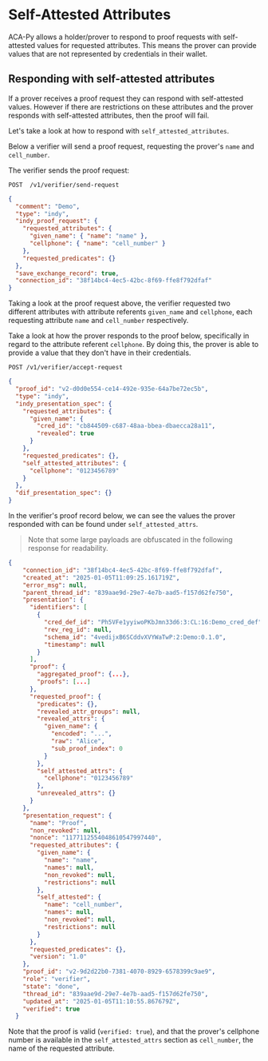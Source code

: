 # Self-Attested Attributes

ACA-Py allows a holder/prover to respond to proof requests with self-attested values for requested attributes.
This means the prover can provide values that are not represented by credentials in their wallet.

## Responding with self-attested attributes

If a prover receives a proof request they can respond with self-attested values.
However if there are restrictions on these attributes and the prover responds with self-attested attributes,
then the proof will fail.

Let's take a look at how to respond with `self_attested_attributes`.

Below a verifier will send a proof request, requesting the prover's `name` and `cell_number`.

The verifier sends the proof request:

```http
POST  /v1/verifier/send-request
```

```json
{
  "comment": "Demo",
  "type": "indy",
  "indy_proof_request": {
    "requested_attributes": {
      "given_name": { "name": "name" },
      "cellphone": { "name": "cell_number" }
    },
    "requested_predicates": {}
  },
  "save_exchange_record": true,
  "connection_id": "38f14bc4-4ec5-42bc-8f69-ffe8f792dfaf"
}
```

Taking a look at the proof request above, the verifier requested two different attributes with attribute
referents `given_name` and `cellphone`, each requesting attribute `name` and `cell_number` respectively.

Take a look at how the prover responds to the proof below, specifically in regard to the attribute referent
`cellphone`. By doing this, the prover is able to provide a value that they don't have in their credentials.

```http
POST /v1/verifier/accept-request
```

```json
{
  "proof_id": "v2-d0d0e554-ce14-492e-935e-64a7be72ec5b",
  "type": "indy",
  "indy_presentation_spec": {
    "requested_attributes": {
      "given_name": {
        "cred_id": "cb844509-c687-48aa-bbea-dbaecca28a11",
        "revealed": true
      }
    },
    "requested_predicates": {},
    "self_attested_attributes": {
      "cellphone": "0123456789"
    }
  },
  "dif_presentation_spec": {}
}
```

In the verifier's proof record below, we can see the values the prover responded with can be found
under `self_attested_attrs`.

>Note that some large payloads are obfuscated in the following response for readability.

```json
{
    "connection_id": "38f14bc4-4ec5-42bc-8f69-ffe8f792dfaf",
    "created_at": "2025-01-05T11:09:25.161719Z",
    "error_msg": null,
    "parent_thread_id": "839aae9d-29e7-4e7b-aad5-f157d62fe750",
    "presentation": {
      "identifiers": [
        {
          "cred_def_id": "Ph5VFe1yyiwoPKbJmn33d6:3:CL:16:Demo_cred_def",
          "rev_reg_id": null,
          "schema_id": "4vedijxB6SCddvXVYWaTwP:2:Demo:0.1.0",
          "timestamp": null
        }
      ],
      "proof": {
        "aggregated_proof": {...},
        "proofs": [...]
      },
      "requested_proof": {
        "predicates": {},
        "revealed_attr_groups": null,
        "revealed_attrs": {
          "given_name": {
            "encoded": "...",
            "raw": "Alice",
            "sub_proof_index": 0
          }
        },
        "self_attested_attrs": {
          "cellphone": "0123456789"
        },
        "unrevealed_attrs": {}
      }
    },
    "presentation_request": {
      "name": "Proof",
      "non_revoked": null,
      "nonce": "1177112554048610547997440",
      "requested_attributes": {
        "given_name": {
          "name": "name",
          "names": null,
          "non_revoked": null,
          "restrictions": null
        },
        "self_attested": {
          "name": "cell_number",
          "names": null,
          "non_revoked": null,
          "restrictions": null
        }
      },
      "requested_predicates": {},
      "version": "1.0"
    },
    "proof_id": "v2-9d2d22b0-7381-4070-8929-6578399c9ae9",
    "role": "verifier",
    "state": "done",
    "thread_id": "839aae9d-29e7-4e7b-aad5-f157d62fe750",
    "updated_at": "2025-01-05T11:10:55.867679Z",
    "verified": true
  }
```

Note that the proof is valid (`verified: true`), and that the prover's cellphone number is available in
the `self_attested_attrs` section as `cell_number`, the name of the requested attribute.
